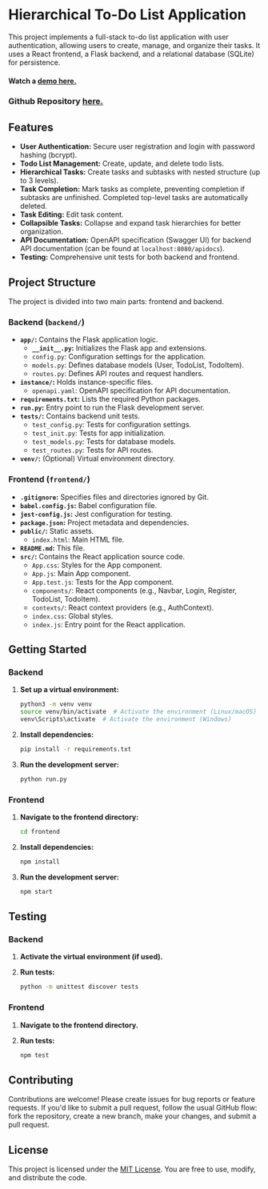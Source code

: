 # Hierarchical To-Do List Application

This project implements a full-stack to-do list application with user authentication, allowing users to create, manage, and organize their tasks. It uses a React frontend, a Flask backend, and a relational database (SQLite) for persistence.

#### Watch a [demo here.](https://www.loom.com/share/badb87981264407e9daa614ab2124a5a?sid=cf878944-f64e-461e-aa07-85041524890d)
### Github Repository [here.](https://github.com/elbionredenica/todolist)

## Features

* **User Authentication:** Secure user registration and login with password hashing (bcrypt).
* **Todo List Management:** Create, update, and delete todo lists.
* **Hierarchical Tasks:** Create tasks and subtasks with nested structure (up to 3 levels).
* **Task Completion:** Mark tasks as complete, preventing completion if subtasks are unfinished. Completed top-level tasks are automatically deleted.
* **Task Editing:** Edit task content.
* **Collapsible Tasks:** Collapse and expand task hierarchies for better organization.
* **API Documentation:** OpenAPI specification (Swagger UI) for backend API documentation (can be found at `localhost:8080/apidocs`).
* **Testing:** Comprehensive unit tests for both backend and frontend.


## Project Structure

The project is divided into two main parts: frontend and backend.

### Backend (`backend/`)

* **`app/`:** Contains the Flask application logic.
    * **`__init__.py`:** Initializes the Flask app and extensions.
    * `config.py`: Configuration settings for the application.
    * `models.py`: Defines database models (User, TodoList, TodoItem).
    * `routes.py`: Defines API routes and request handlers.
* **`instance/`:** Holds instance-specific files.
    * `openapi.yaml`: OpenAPI specification for API documentation.
* **`requirements.txt`:** Lists the required Python packages.
* **`run.py`:** Entry point to run the Flask development server.
* **`tests/`:** Contains backend unit tests.
    * `test_config.py`: Tests for configuration settings.
    * `test_init.py`: Tests for app initialization.
    * `test_models.py`: Tests for database models.
    * `test_routes.py`: Tests for API routes.
* **`venv/`:** (Optional) Virtual environment directory.


### Frontend (`frontend/`)

* **`.gitignore`:** Specifies files and directories ignored by Git.
* **`babel.config.js`:** Babel configuration file.
* **`jest-config.js`:** Jest configuration for testing.
* **`package.json`:** Project metadata and dependencies.
* **`public/`:** Static assets.
    * `index.html`: Main HTML file.
* **`README.md`:** This file.
* **`src/`:** Contains the React application source code.
    * `App.css`: Styles for the App component.
    * `App.js`: Main App component.
    * `App.test.js`: Tests for the App component.
    * `components/`: React components (e.g., Navbar, Login, Register, TodoList, TodoItem).
    * `contexts/`: React context providers (e.g., AuthContext).
    * `index.css`: Global styles.
    * `index.js`: Entry point for the React application.



## Getting Started

### Backend

1. **Set up a virtual environment:** 
   ```bash
   python3 -m venv venv
   source venv/bin/activate  # Activate the environment (Linux/macOS)
   venv\Scripts\activate  # Activate the environment (Windows)
   ```

2. **Install dependencies:**
   ```bash
   pip install -r requirements.txt
   ```

3. **Run the development server:**
   ```bash
   python run.py
   ```

### Frontend

1. **Navigate to the frontend directory:**
   ```bash
   cd frontend
   ```

2. **Install dependencies:**
   ```bash
   npm install
   ```

3. **Run the development server:**
   ```bash
   npm start
   ```

## Testing

### Backend

1. **Activate the virtual environment (if used).**

2. **Run tests:**
   ```bash
   python -m unittest discover tests
   ```

### Frontend

1. **Navigate to the frontend directory.**

2. **Run tests:**
   ```bash
   npm test
   ```

## Contributing
Contributions are welcome! Please create issues for bug reports or feature requests. If you'd like to submit a pull request, follow the usual GitHub flow: fork the repository, create a new branch, make your changes, and submit a pull request.

## License
This project is licensed under the [MIT License](LICENSE).  You are free to use, modify, and distribute the code.
